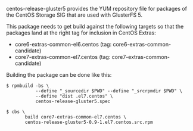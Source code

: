 centos-release-gluster5 provides the YUM repository file for packages of the
CentOS Storage SIG that are used with GlusterFS 5.

This package needs to get build against the following targets so that the
packages land at the right tag for inclusion in CentOS Extras:

 - core6-extras-common-el6.centos (tag: core6-extras-common-candidate)
 - core7-extras-common-el7.centos (tag: core7-extras-common-candidate)

Building the package can be done like this:


    $ rpmbuild -bs \
               --define "_sourcedir $PWD" --define "_srcrpmdir $PWD" \
               --define "dist .el7.centos" \
               centos-release-gluster5.spec

    $ cbs \
           build core7-extras-common-el7.centos \
           centos-release-gluster5-0.9-1.el7.centos.src.rpm

